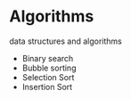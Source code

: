 # Algorithms
data structures and algorithms

- Binary search
- Bubble sorting
- Selection Sort
- Insertion Sort
